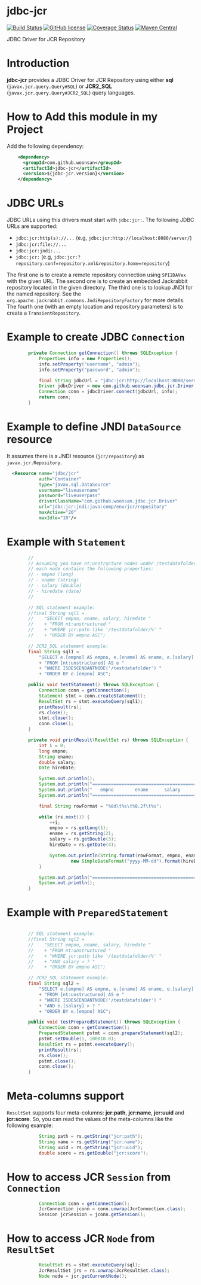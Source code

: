 # jdbc-jcr

[![Build Status](https://travis-ci.org/woonsan/jdbc-jcr.svg?branch=develop)](https://travis-ci.org/woonsan/jdbc-jcr)
[![GitHub license](https://img.shields.io/badge/license-Apache%202-blue.svg)](https://raw.githubusercontent.com/woonsan/jdbc-jcr/develop/LICENSE)
[![Coverage Status](https://coveralls.io/repos/github/woonsan/jdbc-jcr/badge.svg?branch=develop)](https://coveralls.io/github/woonsan/jdbc-jcr?branch=develop)
[![Maven Central](https://img.shields.io/maven-central/v/com.github.woonsan/jdbc-jcr.svg)](http://mvnrepository.com/artifact/com.github.woonsan/jdbc-jcr)

JDBC Driver for JCR Repository

# Introduction

**jdbc-jcr** provides a JDBC Driver for JCR Repository using either **sql** (```javax.jcr.query.Query#SQL```) or **JCR2_SQL** (```javax.jcr.query.Query#JCR2_SQL```) query languages.

# How to Add this module in my Project

Add the following dependency:

```xml
    <dependency>
      <groupId>com.github.woonsan</groupId>
      <artifactId>jdbc-jcr</artifactId>
      <version>${jdbc-jcr.version}</version>
    </dependency>
```

# JDBC URLs

JDBC URLs using this drivers must start with ```jdbc:jcr:```.
The following JDBC URLs are supported:

- ```jdbc:jcr:http(s)://...```    (e.g, ```jdbc:jcr:http://localhost:8080/server/```)
- ```jdbc:jcr:file://...```
- ```jdbc:jcr:jndi:...```
- ```jdbc:jcr:```     (e.g, ```jdbc:jcr:?repository.conf=repository.xml&repository.home=repository```)

The first one is to create a remote repository connection using ```SPI2DAVex``` with the given URL.
The second one is to create an embedded Jackrabbit repository located in the given directory.
The third one is to lookup JNDI for the named repository. See the ```org.apache.jackrabbit.commons.JndiRepositoryFactory```
for more details.
The fourth one (with an empty location and repository parameters) is to create a ```TransientRepository```.

# Example to create JDBC ```Connection```

```java
        private Connection getConnection() throws SQLException {
            Properties info = new Properties();
            info.setProperty("username", "admin");
            info.setProperty("password", "admin");

            final String jdbcUrl = "jdbc:jcr:http://localhost:8080/server/";
            Driver jdbcDriver = new com.github.woonsan.jdbc.jcr.Driver.Driver();
            Connection conn = jdbcDriver.connect(jdbcUrl, info);
            return conn;
        }
```

# Example to define JNDI ```DataSource``` resource

It assumes there is a JNDI resource (```jcr/repository```) as ```javax.jcr.Repository```.

```xml
  <Resource name="jdbc/jcr"
            auth="Container"
            type="javax.sql.DataSource"
            username="liveusername"
            password="liveuserpass"
            driverClassName="com.github.woonsan.jdbc.jcr.Driver"
            url="jdbc:jcr:jndi:java:comp/env/jcr/repository"
            maxActive="20"
            maxIdle="10"/>
```

# Example with ```Statement```

```java
        //
        // Assuming you have nt:unstructure nodes under /testdatafolder node and
        // each node contains the following properties:
        // - empno (long)
        // - ename (string)
        // - salary (double)
        // - hiredate (date)
        //

        // SQL statement example:
        //final String sql1 =
        //    "SELECT empno, ename, salary, hiredate "
        //    + "FROM nt:unstructured "
        //    + "WHERE jcr:path like '/testdatafolder/%' "
        //    + "ORDER BY empno ASC";

        // JCR2_SQL statement example:
        final String sql1 =
            "SELECT e.[empno] AS empno, e.[ename] AS ename, e.[salary] AS salary, e.[hiredate] AS hiredate "
            + "FROM [nt:unstructured] AS e "
            + "WHERE ISDESCENDANTNODE('/testdatafolder') "
            + "ORDER BY e.[empno] ASC";

        public void testStatement() throws SQLException {
            Connection conn = getConnection();
            Statement stmt = conn.createStatement();
            ResultSet rs = stmt.executeQuery(sql1);
            printResult(rs);
            rs.close();
            stmt.close();
            conn.close();
        }

        private void printResult(ResultSet rs) throws SQLException {
            int i = 0;
            long empno;
            String ename;
            double salary;
            Date hireDate;

            System.out.println();
            System.out.println("==================================================");
            System.out.println("   empno        ename      salary       hire_date");
            System.out.println("==================================================");

            final String rowFormat = "%8d\t%s\t%8.2f\t%s";

            while (rs.next()) {
                ++i;
                empno = rs.getLong(1);
                ename = rs.getString(2);
                salary = rs.getDouble(3);
                hireDate = rs.getDate(4);

                System.out.println(String.format(rowFormat, empno, ename, salary,
                        new SimpleDateFormat("yyyy-MM-dd").format(hireDate)));
            }

            System.out.println("==================================================");
            System.out.println();
        }
```

# Example with ```PreparedStatement```

```java

        // SQL statement example:
        //final String sql2 =
        //    "SELECT empno, ename, salary, hiredate "
        //    + "FROM nt:unstructured "
        //    + "WHERE jcr:path like '/testdatafolder/%' "
        //    + "AND salary > ? "
        //    + "ORDER BY empno ASC";

        // JCR2_SQL statement example:
        final String sql2 =
            "SELECT e.[empno] AS empno, e.[ename] AS ename, e.[salary] AS salary, e.[hiredate] AS hiredate "
            + "FROM [nt:unstructured] AS e "
            + "WHERE ISDESCENDANTNODE('/testdatafolder') "
            + "AND e.[salary] > ? "
            + "ORDER BY e.[empno] ASC";

        public void testPreparedStatement() throws SQLException {
            Connection conn = getConnection();
            PreparedStatement pstmt = conn.prepareStatement(sql2);
            pstmt.setDouble(1, 100010.0);
            ResultSet rs = pstmt.executeQuery();
            printResult(rs);
            rs.close();
            pstmt.close();
            conn.close();
        }
```

# Meta-columns support

```ResultSet``` supports four meta-columns: **jcr:path**, **jcr:name**, **jcr:uuid** and **jcr:score**.
So, you can read the values of the meta-columns like the following example:

```java
            String path = rs.getString("jcr:path");
            String name = rs.getString("jcr:name");
            String uuid = rs.getString("jcr:uuid");
            double score = rs.getDouble("jcr:score");
```

# How to access JCR ```Session``` from ```Connection```

```java
            Connection conn = getConnection();
            JcrConnection jconn = conn.unwrap(JcrConnection.class);
            Session jcrSession = jconn.getSession();
```

# How to access JCR ```Node``` from ```ResultSet```

```java
            ResultSet rs = stmt.executeQuery(sql);
            JcrResultSet jrs = rs.unwrap(JcrResultSet.class);
            Node node = jcr.getCurrentNode();
```

